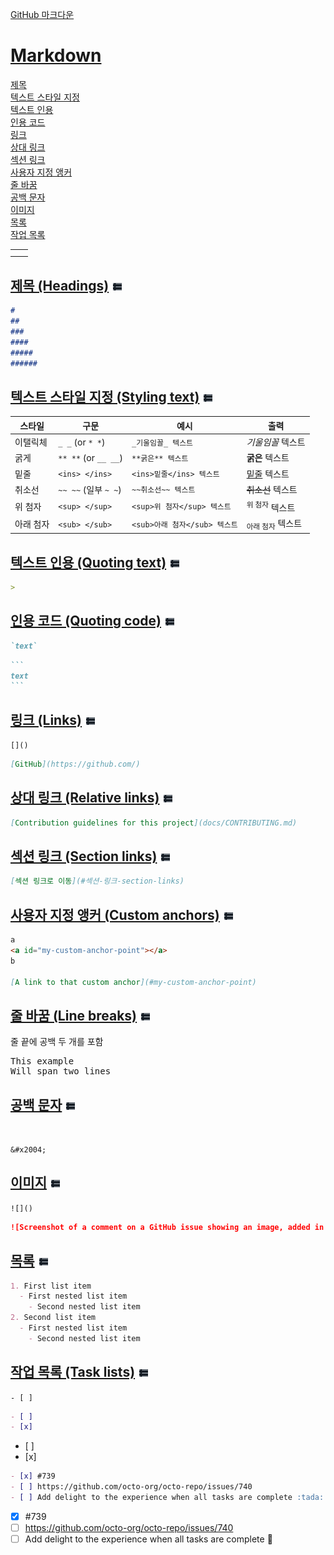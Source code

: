 [GitHub 마크다운](https://docs.github.com/ko/get-started/writing-on-github/getting-started-with-writing-and-formatting-on-github/basic-writing-and-formatting-syntax)

# [Markdown](https://github.com/Ant-Queen/Markdown_for_GitHub/blob/main/Markdown.md)

[제목](#제목-headings)  
[텍스트 스타일 지정](#텍스트-스타일-지정-styling-text)  
[텍스트 인용](#텍스트-인용-quoting-text)  
[인용 코드](#인용-코드-quoting-code)  
[링크](#링크-links)  
[상대 링크](#상대-링크-relative-links)  
[섹션 링크](#섹션-링크-section-links)  
[사용자 지정 앵커](#사용자-지정-앵커-custom-anchors)  
[줄 바꿈](#줄-바꿈-line-breaks)  
[공백 문자](#공백-문자)  
[이미지](#이미지-images)  
[목록](#목록-lists)  
[작업 목록](#작업-목록-task-lists)

|  |  |
|---|---|
|  |  |
|  |  |

## [제목 (Headings)](https://github.com/Ant-Queen/Markdown_for_GitHub/blob/main/1.%20%EA%B8%B0%EB%B3%B8%20%EC%84%9C%EC%8B%9D%20%EA%B5%AC%EB%AC%B8/01.%20%EC%A0%9C%EB%AA%A9%20(headings).md) [![](<list icon.jpg>)](#markdown)

```markdown
# 
## 
### 
#### 
##### 
###### 
```

## [텍스트 스타일 지정 (Styling text)](https://github.com/Ant-Queen/Markdown_for_GitHub/blob/main/1.%20%EA%B8%B0%EB%B3%B8%20%EC%84%9C%EC%8B%9D%20%EA%B5%AC%EB%AC%B8/02.%20%ED%85%8D%EC%8A%A4%ED%8A%B8%20%EC%8A%A4%ED%83%80%EC%9D%BC%20%EC%A7%80%EC%A0%95%20(Styling%20text).md) [![](<list icon.jpg>)](#markdown)

| 스타일 | 구문 | 예시 | 출력 |
| --- | --- | --- | --- |
| 이탤릭체 | `_ _` (or `* *`)  | `_기울임꼴_ 텍스트` | _기울임꼴_ 텍스트 |
| 굵게 | `** **` (or `__ __`) | `**굵은** 텍스트` | **굵은** 텍스트 |
| 밑줄 | `<ins> </ins>` | `<ins>밑줄</ins> 텍스트` | <ins>밑줄</ins> 텍스트 |
| 취소선 | `~~ ~~` (일부 `~ ~`)| `~~취소선~~ 텍스트` | ~~취소선~~ 텍스트 |
| 위 첨자 | `<sup> </sup>` | `<sup>위 첨자</sup> 텍스트` | <sup>위 첨자</sup> 텍스트 |
| 아래 첨자 | `<sub> </sub>` | `<sub>아래 첨자</sub> 텍스트` | <sub>아래 첨자</sub> 텍스트 |

## [텍스트 인용 (Quoting text)](https://github.com/Ant-Queen/Markdown_for_GitHub/blob/main/1.%20%EA%B8%B0%EB%B3%B8%20%EC%84%9C%EC%8B%9D%20%EA%B5%AC%EB%AC%B8/03.%20%ED%85%8D%EC%8A%A4%ED%8A%B8%20%EC%9D%B8%EC%9A%A9%20(Quoting%20text).md) [![](<list icon.jpg>)](#markdown)

```markdown
> 
```

## [인용 코드 (Quoting code)](https://github.com/Ant-Queen/Markdown_for_GitHub/blob/main/1.%20%EA%B8%B0%EB%B3%B8%20%EC%84%9C%EC%8B%9D%20%EA%B5%AC%EB%AC%B8/04.%20%EC%9D%B8%EC%9A%A9%20%EC%BD%94%EB%93%9C%20(Quoting%20code).md) [![](<list icon.jpg>)](#markdown)

````markdown
`text`
````

````markdown
```
text
```
````

## [링크 (Links)](https://github.com/Ant-Queen/Markdown_for_GitHub/blob/main/1.%20%EA%B8%B0%EB%B3%B8%20%EC%84%9C%EC%8B%9D%20%EA%B5%AC%EB%AC%B8/06.%20%EB%A7%81%ED%81%AC%20(Links).md) [![](<list icon.jpg>)](#markdown)

`[]()`

```markdown
[GitHub](https://github.com/)
```

## [상대 링크 (Relative links)](https://github.com/Ant-Queen/Markdown_for_GitHub/blob/main/1.%20%EA%B8%B0%EB%B3%B8%20%EC%84%9C%EC%8B%9D%20%EA%B5%AC%EB%AC%B8/08.%20%EC%83%81%EB%8C%80%20%EB%A7%81%ED%81%AC%20(Relative%20links).md) [![](<list icon.jpg>)](#markdown)

```markdown
[Contribution guidelines for this project](docs/CONTRIBUTING.md)
```

## [섹션 링크 (Section links)](https://github.com/Ant-Queen/Markdown_for_GitHub/blob/main/1.%20%EA%B8%B0%EB%B3%B8%20%EC%84%9C%EC%8B%9D%20%EA%B5%AC%EB%AC%B8/07.%20%EC%84%B9%EC%85%98%20%EB%A7%81%ED%81%AC%20(Section%20links).md) [![](<list icon.jpg>)](#markdown)

```markdown
[섹션 링크로 이동](#섹션-링크-section-links)
```

## [사용자 지정 앵커 (Custom anchors)](https://github.com/Ant-Queen/Markdown_for_GitHub/blob/main/1.%20%EA%B8%B0%EB%B3%B8%20%EC%84%9C%EC%8B%9D%20%EA%B5%AC%EB%AC%B8/09.%20%EC%82%AC%EC%9A%A9%EC%9E%90%20%EC%A7%80%EC%A0%95%20%EC%95%B5%EC%BB%A4%20(Custom%20anchors).md) [![](<list icon.jpg>)](#markdown)

```markdown
a  
<a id="my-custom-anchor-point"></a>
b

[A link to that custom anchor](#my-custom-anchor-point)
```

## [줄 바꿈 (Line breaks)](https://github.com/Ant-Queen/Markdown_for_GitHub/blob/main/1.%20%EA%B8%B0%EB%B3%B8%20%EC%84%9C%EC%8B%9D%20%EA%B5%AC%EB%AC%B8/10.%20%EC%A4%84%20%EB%B0%94%EA%BF%88%20(Line%20breaks).md) [![](<list icon.jpg>)](#markdown)

줄 끝에 공백 두 개를 포함
<pre>
This example&nbsp;&nbsp;<!-- "  " 실제로는 스페이스바(공백)를 2번 입력 -->
Will span two lines
</pre>

## [공백 문자](https://github.com/Ant-Queen/Markdown_for_GitHub/blob/main/3.%20%EC%B6%94%EA%B0%80/51.%20%EA%B3%B5%EB%B0%B1%20%EB%AC%B8%EC%9E%90.md) [![](<list icon.jpg>)](#markdown)

```markdown
 
```
`&#x2004;`  

## [이미지](https://github.com/Ant-Queen/Markdown_for_GitHub/blob/main/1.%20%EA%B8%B0%EB%B3%B8%20%EC%84%9C%EC%8B%9D%20%EA%B5%AC%EB%AC%B8/11.%20%EC%9D%B4%EB%AF%B8%EC%A7%80%20(Images).md) [![](<list icon.jpg>)](#markdown)

`![]()`

```markdown
![Screenshot of a comment on a GitHub issue showing an image, added in the Markdown, of an Octocat smiling and raising a tentacle.](https://myoctocat.com/assets/images/base-octocat.svg)`  
```

## [목록](https://github.com/Ant-Queen/Markdown_for_GitHub/blob/main/1.%20%EA%B8%B0%EB%B3%B8%20%EC%84%9C%EC%8B%9D%20%EA%B5%AC%EB%AC%B8/12.%20%EB%AA%A9%EB%A1%9D%20(Lists).md) [![](<list icon.jpg>)](#markdown)

```markdown
1. First list item
  - First nested list item
    - Second nested list item
2. Second list item
  - First nested list item
    - Second nested list item
```

## [작업 목록 (Task lists)](https://github.com/Ant-Queen/Markdown_for_GitHub/blob/main/1.%20%EA%B8%B0%EB%B3%B8%20%EC%84%9C%EC%8B%9D%20%EA%B5%AC%EB%AC%B8/13.%20%EC%9E%91%EC%97%85%20%EB%AA%A9%EB%A1%9D%20(Task%20lists).md) [![](<list icon.jpg>)](#markdown)

`- [ ] `

```markdown
- [ ] 
- [x] 
```

- [ ] 
- [x] 

```markdown
- [x] #739
- [ ] https://github.com/octo-org/octo-repo/issues/740
- [ ] Add delight to the experience when all tasks are complete :tada:
```

- [x] #739
- [ ] https://github.com/octo-org/octo-repo/issues/740
- [ ] Add delight to the experience when all tasks are complete :tada: